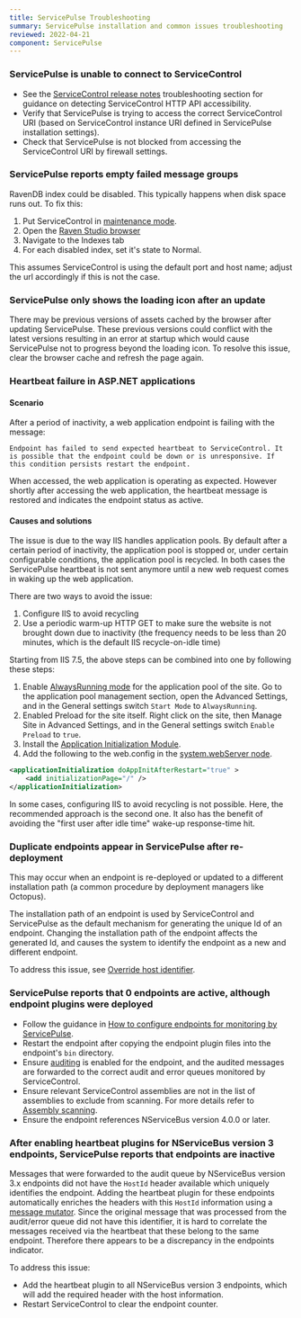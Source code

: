 ```yaml
---
title: ServicePulse Troubleshooting
summary: ServicePulse installation and common issues troubleshooting
reviewed: 2022-04-21
component: ServicePulse
---
```



### ServicePulse is unable to connect to ServiceControl

 * See the [ServiceControl release notes](https://github.com/Particular/ServiceControl/releases/) troubleshooting section for guidance on detecting ServiceControl HTTP API accessibility.
 * Verify that ServicePulse is trying to access the correct ServiceControl URI (based on ServiceControl instance URI defined in ServicePulse installation settings).
 * Check that ServicePulse is not blocked from accessing the ServiceControl URI by firewall settings.

### ServicePulse reports empty failed message groups

RavenDB index could be disabled. This typically happens when disk space runs out. To fix this:

 1. Put ServiceControl in [maintenance mode](/servicecontrol/ravendb/accessing-database.md#windows-deployment-maintenance-mode).
 2. Open the [Raven Studio browser](http://localhost:33334/studio/index.html#databases/documents?&database=%3Csystem%3E)
 3. Navigate to the Indexes tab
 4. For each disabled index, set it's state to Normal.

This assumes ServiceControl is using the default port and host name; adjust the url accordingly if this is not the case.

### ServicePulse only shows the loading icon after an update

There may be previous versions of assets cached by the browser after updating ServicePulse. These previous versions could conflict with the latest versions resulting in an error at startup which would cause ServicePulse not to progress beyond the loading icon. To resolve this issue, clear the browser cache and refresh the page again.

### Heartbeat failure in ASP.NET applications

#### Scenario

After a period of inactivity, a web application endpoint is failing with the message:

```
Endpoint has failed to send expected heartbeat to ServiceControl. It is possible that the endpoint could be down or is unresponsive. If this condition persists restart the endpoint.
```

When accessed, the web application is operating as expected. However shortly after accessing the web application, the heartbeat message is restored and indicates the endpoint status as active.


#### Causes and solutions

The issue is due to the way IIS handles application pools. By default after a certain period of inactivity, the application pool is stopped or, under certain configurable conditions, the application pool is recycled. In both cases the ServicePulse heartbeat is not sent anymore until a new web request comes in waking up the web application.

There are two ways to avoid the issue:

 1. Configure IIS to avoid recycling
 1. Use a periodic warm-up HTTP GET to make sure the website is not brought down due to inactivity (the frequency needs to be less than 20 minutes, which is the default IIS recycle-on-idle time)

Starting from IIS 7.5, the above steps can be combined into one by following these steps:

 1. Enable [AlwaysRunning mode](https://msdn.microsoft.com/en-us/library/ee677285.aspx) for the application pool of the site. Go to the application pool management section, open the Advanced Settings, and in the General settings switch `Start Mode` to `AlwaysRunning`.
 1. Enabled Preload for the site itself. Right click on the site, then Manage Site in Advanced Settings, and in the General settings switch `Enable Preload` to `true`.
 1. Install the [Application Initialization Module](https://docs.microsoft.com/en-us/iis/get-started/whats-new-in-iis-8/iis-80-application-initialization).
 1. Add the following to the web.config in the [system.webServer node](https://msdn.microsoft.com/en-us/library/ms689429.aspx).

```xml
<applicationInitialization doAppInitAfterRestart="true" >
    <add initializationPage="/" />
</applicationInitialization>
```

In some cases, configuring IIS to avoid recycling is not possible. Here, the recommended approach is the second one. It also has the benefit of avoiding the "first user after idle time" wake-up response-time hit.


### Duplicate endpoints appear in ServicePulse after re-deployment

This may occur when an endpoint is re-deployed or updated to a different installation path (a common procedure by deployment managers like Octopus).

The installation path of an endpoint is used by ServiceControl and ServicePulse as the default mechanism for generating the unique Id of an endpoint. Changing the installation path of the endpoint affects the generated Id, and causes the system to identify the endpoint as a new and different endpoint.

To address this issue, see [Override host identifier](/nservicebus/hosting/override-hostid.md).

### ServicePulse reports that 0 endpoints are active, although endpoint plugins were deployed

 * Follow the guidance in [How to configure endpoints for monitoring by ServicePulse](how-to-configure-endpoints-for-monitoring.md).
 * Restart the endpoint after copying the endpoint plugin files into the endpoint's `bin` directory.
 * Ensure [auditing](/nservicebus/operations/auditing.md) is enabled for the endpoint, and the audited messages are forwarded to the correct audit and error queues monitored by ServiceControl.
 * Ensure relevant ServiceControl assemblies are not in the list of assemblies to exclude from scanning. For more details refer to [Assembly scanning](/nservicebus/hosting/assembly-scanning.md).
 * Ensure the endpoint references NServiceBus version 4.0.0 or later.

### After enabling heartbeat plugins for NServiceBus version 3 endpoints, ServicePulse reports that endpoints are inactive

Messages that were forwarded to the audit queue by NServiceBus version 3.x endpoints did not have the `HostId` header available which uniquely identifies the endpoint. Adding the heartbeat plugin for these endpoints automatically enriches the headers with this `HostId` information using a [message mutator](/nservicebus/pipeline/message-mutators.md). Since the original message that was processed from the audit/error queue did not have this identifier, it is hard to correlate the messages received via the heartbeat that these belong to the same endpoint. Therefore there appears to be a discrepancy in the endpoints indicator.

To address this issue:

 * Add the heartbeat plugin to all NServiceBus version 3 endpoints, which will add the required header with the host information.
 * Restart ServiceControl to clear the endpoint counter.
